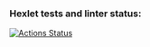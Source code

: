 ### Hexlet tests and linter status:
[![Actions Status](https://github.com/Sharzon/dom-react-redux-project-lvl4/workflows/hexlet-check/badge.svg)](https://github.com/Sharzon/dom-react-redux-project-lvl4/actions)
